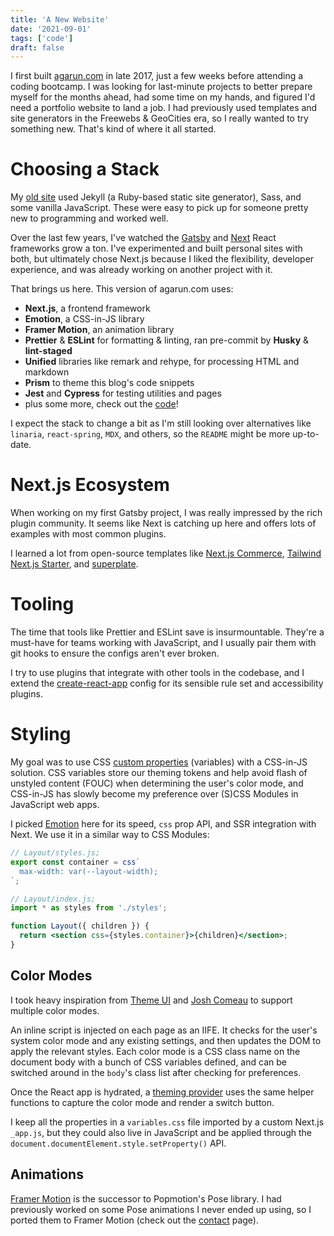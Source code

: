```yaml
---
title: 'A New Website'
date: '2021-09-01'
tags: ['code']
draft: false
---
```


I first built [agarun.com](https://agarun.com) in late 2017, just a few weeks before attending a coding bootcamp. I was looking for last-minute projects to better prepare myself for the months ahead, had some time on my hands, and figured I'd need a portfolio website to land a job. I had previously used templates and site generators in the Freewebs & GeoCities era, so I really wanted to try something new. That's kind of where it all started.

# Choosing a Stack

My [old site](https://github.com/agarun/agarun.github.io) used Jekyll (a Ruby-based static site generator), Sass, and some vanilla JavaScript. These were easy to pick up for someone pretty new to programming and worked well.

Over the last few years, I've watched the [Gatsby](https://www.gatsbyjs.com/) and [Next](https://nextjs.org/) React frameworks grow a ton. I've experimented and built personal sites with both, but ultimately chose Next.js because I liked the flexibility, developer experience, and was already working on another project with it.

That brings us here. This version of agarun.com uses:

- **Next.js**, a frontend framework
- **Emotion**, a CSS-in-JS library
- **Framer Motion**, an animation library
- **Prettier** & **ESLint** for formatting & linting, ran pre-commit by **Husky** & **lint-staged**
- **Unified** libraries like remark and rehype, for processing HTML and markdown
- **Prism** to theme this blog's code snippets
- **Jest** and **Cypress** for testing utilities and pages
- plus some more, check out the [code](https://github.com/agarun/agarun.com)!

I expect the stack to change a bit as I'm still looking over alternatives like `linaria`, `react-spring`, `MDX`, and others, so the `README` might be more up-to-date.

# Next.js Ecosystem

When working on my first Gatsby project, I was really impressed by the rich plugin community. It seems like Next is catching up here and offers lots of examples with most common plugins.

I learned a lot from open-source templates like [Next.js Commerce](https://github.com/vercel/commerce), [Tailwind Next.js Starter](https://github.com/timlrx/tailwind-nextjs-starter-blog/), and [superplate](https://github.com/pankod/superplate).

# Tooling

The time that tools like Prettier and ESLint save is insurmountable. They're a must-have for teams working with JavaScript, and I usually pair them with git hooks to ensure the configs aren't ever broken.

I try to use plugins that integrate with other tools in the codebase, and I extend the [create-react-app](https://www.npmjs.com/package/eslint-config-react-app) config for its sensible rule set and accessibility plugins.

# Styling

My goal was to use CSS [custom properties](https://developer.mozilla.org/en-US/docs/Web/CSS/Using_CSS_custom_properties) (variables) with a CSS-in-JS solution. CSS variables store our theming tokens and help avoid flash of unstyled content (FOUC) when determining the user's color mode, and CSS-in-JS has slowly become my preference over (S)CSS Modules in JavaScript web apps.

I picked [Emotion](https://emotion.sh/docs/introduction) here for its speed, `css` prop API, and SSR integration with Next. We use it in a similar way to CSS Modules:

```jsx
// Layout/styles.js;
export const container = css`
  max-width: var(--layout-width);
`;

// Layout/index.js;
import * as styles from './styles';

function Layout({ children }) {
  return <section css={styles.container}>{children}</section>;
}
```

## Color Modes

I took heavy inspiration from [Theme UI](https://theme-ui.com/) and [Josh Comeau](https://www.joshwcomeau.com/react/dark-mode/) to support multiple color modes.

An inline script is injected on each page as an IIFE. It checks for the user's system color mode and any existing settings, and then updates the DOM to apply the relevant styles. Each color mode is a CSS class name on the document body with a bunch of CSS variables defined, and can be switched around in the `body`'s class list after checking for preferences.

Once the React app is hydrated, a [theming provider](https://github.com/agarun/agarun.com/blob/main/components/ThemeProvider.js) uses the same helper functions to capture the color mode and render a switch button.

I keep all the properties in a `variables.css` file imported by a custom Next.js `_app.js`, but they could also live in JavaScript and be applied through the `document.documentElement.style.setProperty()` API.

## Animations

[Framer Motion](framer-motion) is the successor to Popmotion's Pose library. I had previously worked on some Pose animations I never ended up using, so I ported them to Framer Motion (check out the [contact](https://agarun.com/contact) page).
